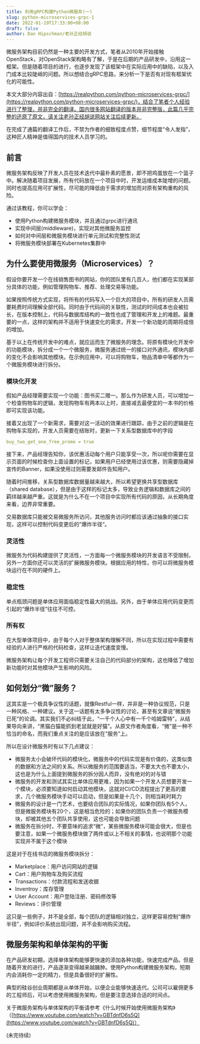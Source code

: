 ```yaml
---
title: 利用gRPC构建Python微服务(一)
slug: python-microservices-grpc-1
date: 2022-01-19T17:33:00+08:00
draft: false
author: Dan Hipschman/老孙正经胡说
---
```


微服务架构目前仍然是一种主要的开发方式，笔者从2010年开始接触OpenStack，对OpenStack架构略有了解，于是在后期的产品研发中，沿用这一框架。但是随着项目的进行，也逐步发现了该框架中在实际应用中的缺陷，以及入门成本比较陡峭的问题。所以想结合gRPC思路，来分析一下是否有对现有框架优化的可能性。

本文大部分内容出自：[https://realpython.com/python-microservices-grpc/](https://realpython.com/python-microservices-grpc/)，结合了笔者个人经验进行了整理，并非完全的翻译。国内很多网站翻译的版本并非完整版，此篇几乎完整的还原了原文，请关注老孙正经胡说网站关注后续更新。

在完成了通篇的翻译工作后，不禁为作者的细致程度点赞，细节程度“令人发指”，这种匠人精神是值得国内的技术人员学习的。

<!-- more -->

## 前言

微服务架构反映了开发人员在技术迭代中最朴素的愿景，即不把鸡蛋放在一个篮子中。解决随着项目发展，所有代码放在一个项目中时，开发运维成本陡增的问题。同时也提高应用可扩展性，尽可能的降低由于需求的增加而对原有架构重构的风险。

通过该教程，你可以学会：

- 使用Python构建微服务模块，并且通过grpc进行通讯
- 实现中间层(middleware)，实现对其他微服务监控
- 如何对中间层和微服务模块进行单元测试和完整性测试
- 将微服务模块部署在Kubernetes集群中

## 为什么要使用微服务（Microservices）？

假设你要开发一个在线销售图书的网站，你的团队里有几百人，他们都在实现某部分具体的功能，例如管理购物车、推荐、处理交易等功能。

如果按照传统方式实现，将所有的代码写入一个巨大的项目中，所有的研发人员需要耗费时间理解全部代码。同时由于代码间的关联性，测试的时间成本也会被拉长，在版本控制上，代码与数据库结构的一致性也成了管理和开发上的难题。最重要的一点，这样的架构并不适用于快速变化的需求，开发一个新功能的周期将成倍的增加。

基于以上在传统开发中的难点，就应运而生了微服务的理念。将原有模块化开发中的功能模块，拆分成一个一个微服务，微服务通过统一的接口对外通讯，模块内部的变化不会影响其他模块。在示例应用中，可以将购物车，物品清单中等都作为一个微服务模块进行拆分。

### 模块化开发

假如产品经理需要实现一个功能：图书买二赠一。那么作为研发人员，可以增加一个检查购物车的逻辑，发现购物车有两本以上时，直接减去最便宜的一本书的价格即可实现该功能。

接着又出现了一个新需求，需要对这一活动的效果进行跟踪，由于之前的逻辑是在购物车实现的，开发人员需要在结账时，更新一下关系型数据库中的字段

```yaml
buy_two_get_one_free_promo = true
```

接下来，产品经理告知你，该优惠活动每个用户只能享受一次，所以呢你需要在显示页面的时候检查你上面设置的标记，如果用户已经使用过该优惠，则需要隐藏掉宣传的Banner，如果没使用过则需要发邮件告知用户。

随着时间推移，关系型数据库数据量越来越大，所以希望更换共享型数据库（shared database），但是由于这样的标记太多，导致业务逻辑和数据库之间的羁绊越来越严重。这就是为什么不在一个项目中实现所有代码的原因，从长期角度来看，边界非常重要。

交易数据库只能被交易微服务所访问，其他服务访问时都应该通过抽象的接口实现，这样可以控制代码变更后的”爆炸半径“。

### 灵活性

微服务为代码构建提供了灵活性，一方面每一个微服务模块的开发语言不受限制，另外一方面你还可以灵活的扩展微服务模块。根据应用的特性，你可以将微服务模块运行在不同的硬件上。

### 稳定性

单点瓶颈问题是单体应用面临稳定性最大的挑战。另外，由于单体应用代码变更而引起的“爆炸半径”往往不可控。

### 所有权

在大型单体项目中，由于每个人对于整体架构理解不同，所以在实现过程中需要有经验的人进行严格的代码检查，这样让迭代速度变慢。

微服务架构让每个开发工程师只需要关注自己的代码部分的架构，这也降低了增加新功能时对其他模块产生影响的风险。

## 如何划分“微”服务？

这其实是一个极具争议性的话题，就像Restful一样，并非是一种协议规范，只是一种风格、一种建议。关于这一话题有太多争议性的讨论，甚至有文章说”微服务已死“的论调。其实我们不必纠结于此，“一千个人心中有一千个哈姆雷特”，从结果导向来讲，“黑猫白猫能抓到老鼠就是好猫”。从原文作者角度看，“微”是一种不恰当的命名，而我们重点关注的是应该放在“服务”上。

所以在设计微服务时有以下几点建议：

- 微服务太小会破坏代码的模块化，微服务中的代码实现是有价值的，这类似类的数据和方法之间的关系。所以微服务的范围要适当，不要太大也不要太小，这也是为什么上面提到微服务的拆分因人而异，没有绝对的对与错
- 微服务的开发和测试其实比单体应用更难，因为如果一个开发人员想要开发一个模块，必须要知道如何启动其他模块，这就对CI/CD流程提出了更高的要求，几个微服务模块手动可以启动，但是如果是十几个，则相当耗时耗力
- 微服务的设计是一门艺术，也要结合团队的实际情况，如果你团队有5个人，但是微服务模块有20个，这是相当危险的；如果你的团队负责一个微服务模块，却被其他五个团队共享使用，这也可能会导致问题
- 微服务在拆分时，不要意味的追求“微”，某些微服务模块可能会很大，但是也要注意，如果一个微服务模块做了两件或以上不相关的事情，也说明那个功能实现并不属于这个模块

这是对于在线书店的微服务模块拆分：

- Marketplace：用户访问网站的逻辑
- Cart：用户购物车及购买流程
- Transactions：付款流程和发送收据
- Inventroy：库存管理
- User Account：用户登陆注册、密码修改等
- Reviews：评价管理

这只是一些例子，并不是全部，每个团队的逻辑相对独立，这样更容易控制“爆炸半径”，例如评价系统出现问题，并不会影响购买流程。

## 微服务架构和单体架构的平衡

在产品研发初期，选择单体架构能够更快速的添加各种功能，快速完成产品。但是随着开发的进行，产品逐渐变得越来越臃肿。使用Python构建微服务架构，短期内会消耗你一定的精力，但是具备很好的扩展性。

典型的硅谷创业周期都是从单体开始，以便企业能够快速迭代。公司可以雇佣更多的工程师后，可以考虑使用微服务架构，但是要注意选择合适的时间点。

关于微服务架构与单体架构的平衡请参考《什么时候开始使用微服务架构》（[https://www.youtube.com/watch?v=GBTdnfD6s5Q](https://www.youtube.com/watch?v=GBTdnfD6s5Q)）

(未完待续)